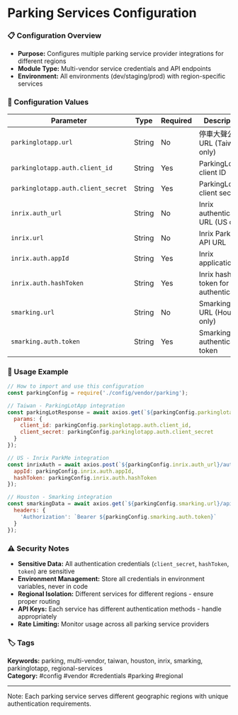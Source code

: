 # Parking Services Configuration

### 📋 Configuration Overview
- **Purpose:** Configures multiple parking service provider integrations for different regions
- **Module Type:** Multi-vendor service credentials and API endpoints
- **Environment:** All environments (dev/staging/prod) with region-specific services

### 🔧 Configuration Values
| Parameter | Type | Required | Description | Default |
|-----------|------|----------|-------------|---------|
| `parkinglotapp.url` | String | No | 停車大聲公 API URL (Taiwan only) | `'https://third-party-api-sandbox.parkinglotapp.com'` |
| `parkinglotapp.auth.client_id` | String | Yes | ParkingLotApp client ID | `process.env.PARKINGLOTAPP_CLIENT_ID` |
| `parkinglotapp.auth.client_secret` | String | Yes | ParkingLotApp client secret | `process.env.PARKINGLOTAPP_CLIENT_SECRET` |
| `inrix.auth_url` | String | No | Inrix authentication URL (US only) | `'https://uas-api.inrix.com'` |
| `inrix.url` | String | No | Inrix ParkMe API URL | `'https://api.parkme.com'` |
| `inrix.auth.appId` | String | Yes | Inrix application ID | `process.env.INRIX_APPID` |
| `inrix.auth.hashToken` | String | Yes | Inrix hash token for authentication | `process.env.INRIX_HASHTOKEN` |
| `smarking.url` | String | No | Smarking API URL (Houston only) | `'https://my.smarking.net'` |
| `smarking.auth.token` | String | Yes | Smarking authentication token | `process.env.SMARKING_TOKEN` |

### 📝 Usage Example
```javascript
// How to import and use this configuration
const parkingConfig = require('./config/vendor/parking');

// Taiwan - ParkingLotApp integration
const parkingLotResponse = await axios.get(`${parkingConfig.parkinglotapp.url}/api/parking`, {
  params: {
    client_id: parkingConfig.parkinglotapp.auth.client_id,
    client_secret: parkingConfig.parkinglotapp.auth.client_secret
  }
});

// US - Inrix ParkMe integration
const inrixAuth = await axios.post(`${parkingConfig.inrix.auth_url}/auth`, {
  appId: parkingConfig.inrix.auth.appId,
  hashToken: parkingConfig.inrix.auth.hashToken
});

// Houston - Smarking integration
const smarkingData = await axios.get(`${parkingConfig.smarking.url}/api/spots`, {
  headers: {
    'Authorization': `Bearer ${parkingConfig.smarking.auth.token}`
  }
});
```

### ⚠️ Security Notes
- **Sensitive Data:** All authentication credentials (`client_secret`, `hashToken`, `token`) are sensitive
- **Environment Management:** Store all credentials in environment variables, never in code
- **Regional Isolation:** Different services for different regions - ensure proper routing
- **API Keys:** Each service has different authentication methods - handle appropriately
- **Rate Limiting:** Monitor usage across all parking service providers

### 🏷️ Tags
**Keywords:** parking, multi-vendor, taiwan, houston, inrix, smarking, parkinglotapp, regional-services  
**Category:** #config #vendor #credentials #parking #regional

---
Note: Each parking service serves different geographic regions with unique authentication requirements.